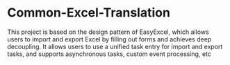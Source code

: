 # Common-Excel-Translation

This project is based on the design pattern of EasyExcel, which allows users to import and export Excel by filling out forms and achieves deep decoupling. It allows users to use a unified task entry for import and export tasks, and supports asynchronous tasks, custom event processing, etc

